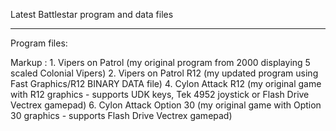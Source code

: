Latest Battlestar program and data files

--------------
Program files:

Markup : 1. Vipers on Patrol (my original program from 2000 displaying 5 scaled Colonial Vipers)
         2. Vipers on Patrol R12 (my updated program using Fast Graphics/R12 BINARY DATA file)
         4. Cylon Attack R12 (my original game with R12 graphics - supports UDK keys, Tek 4952 joystick or Flash Drive Vectrex gamepad)
         6. Cylon Attack Option 30 (my original game with Option 30 graphics - supports Flash Drive Vectrex gamepad)

